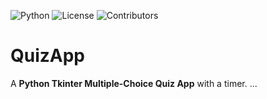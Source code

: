 ![Python](https://img.shields.io/badge/Python-3.11-blue)
![License](https://img.shields.io/badge/License-MIT-green)
![Contributors](https://img.shields.io/badge/Contributors-1-orange)

# QuizApp

A **Python Tkinter Multiple-Choice Quiz App** with a timer.
...
